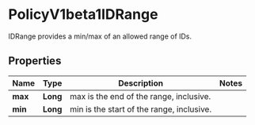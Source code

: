

# PolicyV1beta1IDRange

IDRange provides a min/max of an allowed range of IDs.
## Properties

Name | Type | Description | Notes
------------ | ------------- | ------------- | -------------
**max** | **Long** | max is the end of the range, inclusive. | 
**min** | **Long** | min is the start of the range, inclusive. | 



